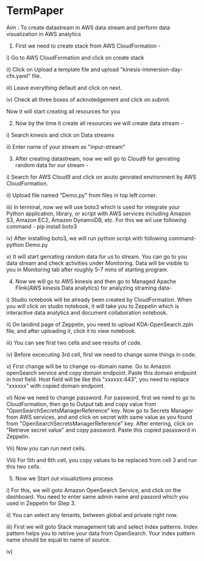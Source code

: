 # TermPaper

Aim : To create datastream in AWS data stream and perform data visualization in AWS analytics


1) First we need to create stack from AWS CloudFormation -
   

i) Go to AWS CloudFormation and click on create stack

ii) Click on Upload a template file and upload "kinesis-immersion-day-cfn.yaml" file.

iii) Leave everything default and click on next.

iv) Check all three boxes of acknoledgement and click on submit.

Now it will start creating all resources for you

2) Now by the time it create all resources we will create data stream -


i) Search kinesis and click on Data streams

ii) Enter name of your stream as "input-stream"


3) After creating datastream, now we will go to Cloud9 for genrating random data for our stream -

i) Search for AWS Cloud9 and click on aouto genrated environment by AWS CloudFormation. 

ii) Upload file named "Demo.py" from files in top left corner.

iii) In terminal, now we will use boto3 which is used for integrate your Python application, library, or script with AWS services including Amazon S3, Amazon EC2, Amazon DynamoDB, etc. For this we wil use following command -
pip install boto3

iv) After installing boto3, we will run python script with following command-
python Demo.py

v) It will start genrating random data for us to stream. You can go to you data stream and check activities under Monitoring. Data will be visible to you in Monitoring tab after roughly 5-7 mins of starting program.

4) Now we will go to AWS kinesis and then go to Managed Apache Flink(AWS kinesis Data analytics) for analyzing straming data-


i) Studio notebook will be already been created by CloudFormation. When you will click on studio notebook, it will take you to Zeppelin which is interactive data analytics and document collaboration notebook. 

ii) On landind page of Zeppelin, you need to upload KDA-OpenSearch.zpln file, and after uploading it, click it to view notebook.

iii) You can see first two cells and see results of code.

iv) Before excecuting 3rd cell, first we need to change some things in code.

v) First change will be to change os-domain name. Go to Amazon openSearch service and copy domain endpoint. Paste this domain endpoint in host field. Host field will be like this "xxxxxx:443", you need to replace "xxxxxx" with copied domain endpoint.

vi) Now we need to change password. For password, first we need to go to CloudFormation, then go to Output tab and copy value from "OpenSearchSecretsManagerReference" key. Now go to Secrets Manager from AWS services, and and click on secret with same value as you found from "OpenSearchSecretsManagerReference" key. After entering, click on "Retrieve secret value" and copy password. Paste this copied passsword in Zeppelin.

Vii) Now you can run next cells.

Viii) For 5th and 6th cell, you copy values to be replaced from cell 3 and run this two cells.

5) Now we Start out visualiztions process

 
 i) For this, we will goto Amazon OpenSearch Service, and click on the dashboard. You need to enter same admin name and passord which you used in Zeppelin for Step 3.

 ii) You can select any tenants, between global and private right now. 

 iii) First we will goto Stack management tab and select Index patterns. Index pattern helps you to retrive your data from OpenSearch. Your index pattern name should be equal to name of source.

 iv) 
